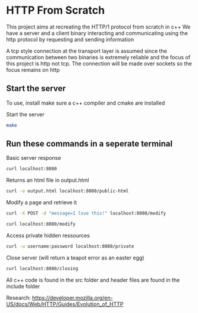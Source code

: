 # HTTP From Scratch

This project aims at recreating the HTTP/1 protocol from scratch in c++
We have a server and a client binary interacting and communicating using the http protocol by requesting and sending information


A tcp style connection at the transport layer is assumed since the communication between two binaries is extremely reliable and the focus of this project is http not tcp.
The connection will be made over sockets so the focus remains on http



## Start the server
To use, install make sure a c++ compiler and cmake are installed

Start the server
```bash
make
```


## Run these commands in a seperate terminal

Basic server response
```bash
curl localhost:8080
```

Returns an html file in output.html
```bash
curl -o output.html localhost:8080/public-html
```

Modify a page and retrieve it
```bash
curl -X POST -d "message=I love this!" localhost:8080/modify
```
```bash
curl localhost:8080/modify
```

Access private hidden ressources
```bash
curl -u username:password localhost:8080/private
```

Close server (will return a teapot error as an easter egg)
```bash
curl localhost:8080/closing
```


All c++ code is found in the src folder and header files are found in the include folder

Research: https://developer.mozilla.org/en-US/docs/Web/HTTP/Guides/Evolution_of_HTTP